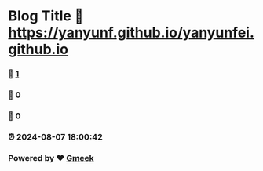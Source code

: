 # Blog Title :link: https://yanyunf.github.io/yanyunfei.github.io 
### :page_facing_up: [1](https://yanyunf.github.io/yanyunfei.github.io/tag.html) 
### :speech_balloon: 0 
### :hibiscus: 0 
### :alarm_clock: 2024-08-07 18:00:42 
### Powered by :heart: [Gmeek](https://github.com/Meekdai/Gmeek)

